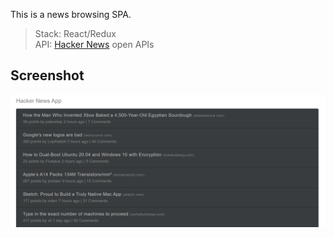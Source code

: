 This is a news browsing SPA.

> Stack: React/Redux  
> API: [Hacker News](https://news.ycombinator.com/) open APIs

## Screenshot
![screenshot](./src/res/hn-ss.png)
